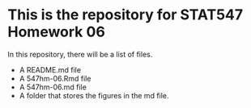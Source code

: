 # This is the repository for STAT547 Homework 06
In this repository, there will be a list of files.
* A README.md file
* A 547hm-06.Rmd file
* A 547hm-06.md file
* A folder that stores the figures in the md file.